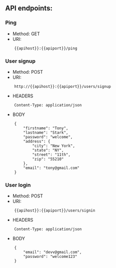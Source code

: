 ## API endpoints:
### Ping
- Method: GET
- URI: 
```
    {{apihost}}:{{apiport}}/ping
```
### User signup
- Method: POST
- URI: 
```
    http://{{apihost}}:{{apiport}}/users/signup
```
- HEADERS
```
    Content-Type: application/json
```
- BODY
```
    {
	    "firstname": "Tony",
	    "lastname": "Stark",
	    "password": "welcome",
	    "address": {
	    	"city": "New York",
	    	"state": "NY",
	    	"street": "11th",
	    	"zip": "55210"
	    },
	    "email": "tony@gmail.com"
    }
```
### User login
- Method: POST
- URI: 
```
    {{apihost}}:{{apiport}}/users/signin
```
- HEADERS
```
    Content-Type: application/json
```
- BODY
```
    {
    	"email": "devv@gmail.com",
    	"password": "welcome123"
    }
```

